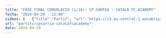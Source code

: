 ```yaml
---
title: "FASE FINAL CONSOLACIO (1/16): CP.SARRIA - CATALA FC ACADEMY"
fecha: "2024-04-29 - 12:00"
videos: [   {"title":"Partit", "url":'https://s3.eu-central-1.wasabisys.com/cpsarria/T23-24/mic2024/mic20240429-cpsarria-catalafcacademy.mkv'}]
url: "partits/cpsarria-catalafcacademy"
date: 2024-04-29
---
```


